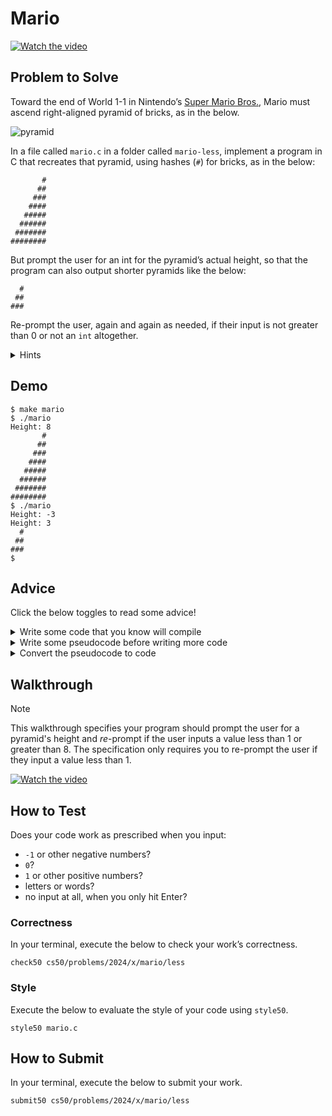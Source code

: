 # Mario

[![Watch the video](https://img.youtube.com/vi/cWOkHQXw0JQ/0.jpg)](https://youtu.be/cWOkHQXw0JQ?si=KBLDj4WxWwMAlMVE)

## Problem to Solve

Toward the end of World 1-1 in Nintendo’s [Super Mario Bros.](https://en.wikipedia.org/wiki/Super_Mario_Bros.), Mario must ascend right-aligned pyramid of bricks, as in the below.

![pyramid](https://github.com/user-attachments/assets/75f11048-15be-4de6-89ab-ad561af03adb)

In a file called `mario.c` in a folder called `mario-less`, implement a program in C that recreates that pyramid, using hashes (`#`) for bricks, as in the below:

```
       #
      ##
     ###
    ####
   #####
  ######
 #######
########
```
But prompt the user for an int for the pyramid’s actual height, so that the program can also output shorter pyramids like the below:
```
  #
 ##
###
```
Re-prompt the user, again and again as needed, if their input is not greater than 0 or not an `int` altogether.

<details>
<summary>Hints</summary>

- Recall that you can get an <code>int</code> from a user with <code>get_int</code>, which is declared in <code>cs50.h</code>.
- Recall that you can print a <code>string</code> with <code>printf</code>, which is declared in <code>stdio.h</code>.

</details>

## Demo

```
$ make mario
$ ./mario
Height: 8
       #
      ##
     ###
    ####
   #####
  ######
 #######
########
$ ./mario
Height: -3
Height: 3
  #
 ##
###
$
```

## Advice

Click the below toggles to read some advice!

<details>
<summary>Write some code that you know will compile</summary>

Even though this program won’t do anything, it should at least compile with `make`!

``` c
#include <cs50.h>
#include <stdio.h>

int main(void)
{

}
```

</details>

<details>
<summary>Write some pseudocode before writing more code</summary>

If unsure how to solve the problem itself, break it down into smaller problems that you can probably solve first. For instance, this problem is really two problems:

1. Prompt the user for the pyramid’s height
2. Print a pyramid of that height

So write some pseudcode as comments that remind you to do just that:

``` c
#include <cs50.h>
#include <stdio.h>

int main(void)
{
    // Prompt the user for the pyramid's height

    // Print a pyramid of that height
}
```

</details>

<details>
<summary>Convert the pseudocode to code</summary>

First, consider how you might prompt the user for the pyramid’s height. Recall that a `do while` loop is helpful when you want to do something at least once, and possibly again and again, as in the below:

``` c
#include <cs50.h>
#include <stdio.h>

int main(void)
{
    // Prompt the user for the pyramid's height
    int n;
    do
    {
        n = get_int("Height: ");
    }
    while (n < 1);

    // Print a pyramid of that height
}
```

Second, consider how you might print a pyramid of that height, from top to bottom. Notice how the first row should have one brick, the second row should have two bricks, and so on. Odds are you’ll want a loop, as in the below, even if not (yet!) sure what to put in that loop. So add some more pseudocode as a comment for now:

``` c
#include <cs50.h>
#include <stdio.h>

int main(void)
{
    // Prompt the user for the pyramid's height
    int n;
    do
    {
        n = get_int("Height: ");
    }
    while (n < 1);

    // Print a pyramid of that height
    for (int i = 0; i < n; i++)
    {
        // Print row of bricks
    }
}
```

How to print that row of bricks? Well, wouldn’t it be nice if there were a function called print_row that could do just that? Let’s suppose that there is:

``` c
#include <cs50.h>
#include <stdio.h>

void print_row(int bricks);

int main(void)
{
    // Prompt the user for the pyramid's height
    int n;
    do
    {
        n = get_int("Height: ");
    }
    while (n < 1);

    // Print a pyramid of that height
    for (int i = 0; i < n; i++)
    {
        // Print row of bricks
    }
}

void print_row(int bricks)
{
    // Print row of bricks
}
```

We could then call that function from `main`, as in the below:

``` c
#include <cs50.h>
#include <stdio.h>

void print_row(int bricks);

int main(void)
{
    // Prompt the user for the pyramid's height
    int n;
    do
    {
        n = get_int("Height: ");
    }
    while (n < 1);

    // Print a pyramid of that height
    for (int i = 0; i < n; i++)
    {
        // Print row of bricks
        print_row(i + 1);
    }
}

void print_row(int bricks)
{
    // Print row of bricks
}
```
Why `i + 1`, though?

Let’s now implement `print_row`:

``` c
#include <cs50.h>
#include <stdio.h>

void print_row(int bricks);

int main(void)
{
    // Prompt the user for the pyramid's height
    int n;
    do
    {
        n = get_int("Height: ");
    }
    while (n < 1);

    // Print a pyramid of that height
    for (int i = 0; i < n; i++)
    {
        // Print row of bricks
        print_row(i + 1);
    }
}

void print_row(int bricks)
{
    for (int i = 0; i < bricks; i++)
    {
        printf("#");
    }
    printf("\n");
}
```

Why the `\n` at the end, though?

Unfortunately, this code prints a left-aligned pyramid, but you need a right-aligned one! Perhaps we should print some blank spaces before some of the bricks, to move them to the right? Let’s change `print_row` as follows so that it can print both:

``` c
#include <cs50.h>
#include <stdio.h>

void print_row(int spaces, int bricks);

int main(void)
{
    // Prompt the user for the pyramid's height
    int n;
    do
    {
        n = get_int("Height: ");
    }
    while (n < 1);

    // Print a pyramid of that height
    for (int i = 0; i < n; i++)
    {
        // Print row of bricks
    }
}

void print_row(int spaces, int bricks)
{
    // Print spaces

    // Print bricks
}
```

Some pseudocode now remains in both `main` and `print_row`, so that we leave to you!

And consider whether you could factor out some of the code in `main` to a `get_height` function, too, that returns the `int` you need!

</details>

## Walkthrough

> [!NOTE] 
>This walkthrough specifies your program should prompt the user for a pyramid's height and *re*-prompt if the user inputs a value less than 1 or greater than 8. The specification only requires you to re-prompt the user if they input a value less than 1.

[![Watch the video](https://img.youtube.com/vi/NAs4FIWkJ4s/0.jpg)](https://youtu.be/NAs4FIWkJ4s?si=wPYAyuyyWRbPxlE_)

## How to Test

Does your code work as prescribed when you input:

- `-1` or other negative numbers?
- `0`?
- `1` or other positive numbers?
- letters or words?
- no input at all, when you only hit Enter?

### Correctness

In your terminal, execute the below to check your work’s correctness.

```
check50 cs50/problems/2024/x/mario/less
```

### Style

Execute the below to evaluate the style of your code using `style50`.

```
style50 mario.c
```

## How to Submit

In your terminal, execute the below to submit your work.
```
submit50 cs50/problems/2024/x/mario/less
```
